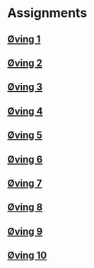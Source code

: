 # Assignments

## <a href="./oving1/">Øving 1</a>

## <a href="./oving2">Øving 2</a>

## <a href="./oving3">Øving 3</a>

## <a href="./oving4">Øving 4</a>

## <a href="./oving5">Øving 5</a>

## <a href="./oving6">Øving 6</a>

## <a href="./oving7">Øving 7</a>

## <a href="./oving8">Øving 8</a>

## <a href="./oving9">Øving 9</a>

## <a href="./oving10">Øving 10</a>

